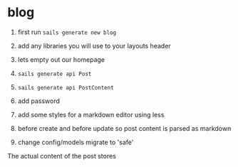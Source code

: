# blog

1. first run `sails generate new blog`
2. add any libraries you will use to your layouts header
3. lets empty out our homepage
4. `sails generate api Post`
6. `sails generate api PostContent`


7. add password

8. add some styles for a markdown editor using less
9. before create and before update so post content is parsed as markdown
10. change config/models migrate to 'safe'


The actual content of the post stores
